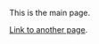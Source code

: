 <!---
layout: default
--->
This is the main page. 

[Link to another page](./Templates/TidBitsMain.html).
